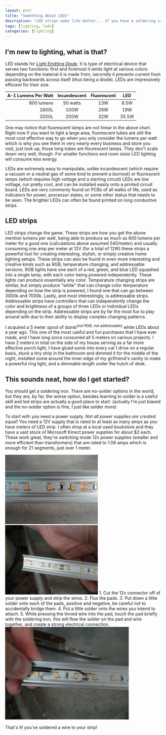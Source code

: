 ```yaml
---
layout: post
title: "Something About LEDs"
description: "LED strips make life better... if you have a soldering iron."
tags: [lighting, leds]
categories: [lighting]
---
```


## I'm new to lighting, what is that?

LED stands for [*Light Emitting Diode*](https://en.wikipedia.org/wiki/Light-emitting_diode). It is type of electrical device that serves two functions: first and foremost it emits light at various colors depending on the material it is made from, secondly it prevents current from passing backwards across itself (thus being a diode). LEDs are impressively efficient for their size.

| A-1 Lumens Per Watt | Incandescent | Fluorescent | LED   |
|--------------------:|:------------:|:-----------:|:-----:|
| 800 lumens          | 50 watts     | 13W         | 8.5W  |
| 1600L               | 100W         | 26W         | 19W   |
| 3200L               | 200W         | 32W         | 35.5W |

One may notice that fluorescent lamps are not linear in the above chart. Right now if you want to light a large area, fluorescent tubes are still the most cost effective way to go when you only consider the lumens per watt which is why you see them in very nearly every business and store you visit, just look up, those long tubes are flourescent lamps. They don't scale down very well, though. For smaller functions and room sizes LED lighting will consume less energy.

LEDs are extremely easy to manipulate, unlike incandescent (which require a vacuum or a neutral gas of some kind to prevent a burnout) or fluorescent lamps (which requires high voltage and a starting circuit) LEDs are low voltage, run pretty cool, and can be installed easily onto a printed circuit board. LEDs are very commonly found on PCBs of all walks of life, used as indicators for power, processor states, or some other status that needs to be seen. The brighter LEDs can often be found printed on long conductive strips.

## LED strips

LED strips change the game. These strips are how you get the above mention lumens per watt, being able to produce as much as 600 lumens per meter for a good one (calculations above assumed 540/meter) and usually consuming one amp per meter at 12V (for a total of 12W) these strips a powerful tool for creating interesting, stylish, or simply creative home lighting setups. These strips can also be found in even more interesting and creative kinds such as RGB, temperature changing, and addressable versions. RGB lights have one each of a red, green, and blue LED squashed into a single lamp, with each color being powered independently. These lights can produce essentially any color. Temperature changing strips are similar, but simply produce "white" that can change color temperature depending on how the strip is powered, I found one that can go between 3000k and 7000k. Lastly, and most interestingly, is addressable strips. Addressable strips have controllers that can independently change the color and brightness of a groups of three LEDs or individual LEDs depending on the strip. Addressable strips are by far the most fun to play around with due to their ability to display complex changing patterns.

I acquired a 5 meter spool of dumb<sup>(not RGB, not addressable)</sup> white LEDs about a year ago. This one of the most useful and fun purchases that I have ever made, and I have long since consumed all 5 meters on various projects. I have 2 meters in total on the side of my house serving as a far more effective porch light, I have glued some into every car I drive on a regular basis, stuck a tiny strip in the bathroom and dimmed it for the middle of the night, installed some around the inner edge of my girlfriend's vanity to make a powerful ring light, and a dimmable length under the hutch of desk.

## This sounds neat, how do I get started?

You should get a soldering iron. There are no-solder options in the world, but they are, by far, the worse option, besides learning to solder is a useful skill and led strips are actually a good place to start. (actually I'm just biased and the no-solder option is fine, I just like solder more)

To start with you need a power supply. *Not all power supplies are created equal!* You need a 12V supply that is rated to at least as many amps as you have meters of LED strip. I often shop at a local used bookstore and they have a vast stock of Microsoft Kinect power supplies for about $2 each. These work great, they're switching mode 12v power supplies (smaller and more efficient than transformers) that are rated to 1.08 amps which is enough for 21 segments, just over 1 meter.

<img src="images/leds/led-strip-closeup.jpg" width="300">
<img src="images/leds/tinned-strip.jpg" width="300">
1. Cut the 12v connector off of your power supply and strip the wires.
2. Flux the pads.
3. Put down a little solder onto each of the pads, positive and negative, be careful not to accidentally bridge them.
4. Put a little solder onto the wires you intend to attach.
5. While pressing the tinned wire into the pad, touch the pad briefly with the soldering iron, this will flow the solder on the pad and wire together, and create a strong electrical connection.

<img src="images/leds/soldered-strip.jpg" width="400">

That's it! you've soldered a wire to your strip!
